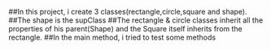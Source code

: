 ##In this project, i create 3 classes(rectangle,circle,square and shape). 
##The shape is the supClass 
##The rectangle & circle classes inherit all the properties of his parent(Shape) and the Square itself inherits from the rectangle.
##In the main method, i tried to test some methods
